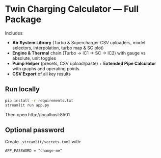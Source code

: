 # Twin Charging Calculator — Full Package

Includes:
- **Air System Library** (Turbo & Supercharger CSV uploaders, model selectors, interpolation, turbo map & SC plot)
- **Engine & Thermal** chain (Turbo → IC1 → SC → IC2) with gauge vs absolute, unit toggles
- **Pump Helper** (presets, CSV upload/paste) + **Extended Pipe Calculator** with graphs and operating points
- **CSV Export** of all key results

## Run locally
```bash
pip install -r requirements.txt
streamlit run app.py
```
Then open http://localhost:8501

## Optional password
Create `.streamlit/secrets.toml` with:
```
APP_PASSWORD = "change-me"
```